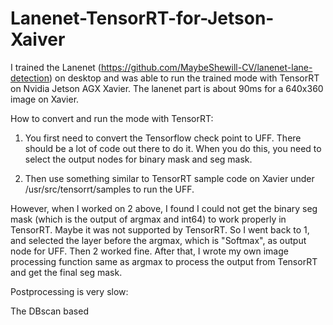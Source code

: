 # Lanenet-TensorRT-for-Jetson-Xaiver

I trained the Lanenet (https://github.com/MaybeShewill-CV/lanenet-lane-detection) on desktop and was able to run the trained mode with TensorRT on Nvidia Jetson AGX Xavier. The lanenet part is about 90ms for a 640x360 image on Xavier. 

How to convert and run the mode with TensorRT:

  1. You first need to convert the Tensorflow check point to UFF. There should be a lot of code out there to do it. When you do this, you need to select the output nodes for binary mask and seg mask. 
  
  2. Then use something similar to TensorRT sample code on Xavier under /usr/src/tensorrt/samples to run the UFF. 
  
However, when I worked on 2 above, I found I could not get the binary seg mask (which is the output of argmax and int64) to work properly in TensorRT. Maybe it was not supported by TensorRT. So I went back to 1, and selected the layer before the argmax, which is "Softmax", as output node for UFF. Then 2 worked fine. After that, I wrote my own image processing function same as argmax to process the output from TensorRT and get the final seg mask. 

Postprocessing is very slow: 

The DBscan based 



